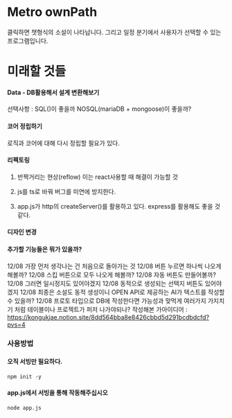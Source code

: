 # Metro ownPath
클릭하면 챗형식의 소설이 나타납니다.
그리고 일정 분기에서 사용자가 선택할 수 있는 프로그램입니다.

# 미래할 것들
#### Data - DB활용해서 설계 변환해보기
선택사항 : SQL()이 좋을까 NOSQL(mariaDB + mongoose)이 좋을까?

#### 코어 정립하기
로직과 코어에 대해 다시 정립할 필요가 있다.

#### 리펙토링
1. 반짝거리는 현상(reflow)
이는 react사용할 때 해결이 가능할 것

2. js를 ts로 바꿔 버그를 미연에 방지한다.

3. app.js가 http의 createServer()를 활용하고 있다.
express를 활용해도 좋을 것 같다.

#### 디자인 변경 


#### 추가할 기능들은 뭐가 있을까?
12/08 가장 먼저 생각나는 건 처음으로 돌아가는 것
12/08 버튼 누르면 하나씩 나오게 해볼까?
12/08 스킵 버튼으로 모두 나오게 해볼까?
12/08 자동 버튼도 만들어볼까?
12/08 그러면 일시정지도 있어야겠지
12/08 동적으로 생성되는 선택지 버튼도 있어야겠지
12/08 최종은 소설도 동적 생성이니 OPEN API로 제공하는 AI가 텍스트를 작성할 수 있을까?
12/08 프로토 타입으로 DB에 작성한다면 가능성과 맞먹게 여러가지 가지치기 처럼 테이블이나 프로젝트가 퍼저 나가야되나?
작성해본 가아이디어 : https://kongukjae.notion.site/8dd564bba8e8426cbbd5d291bcdbdcfd?pvs=4





### 사용방법
#### 오직 서빙만 필요하다.
```
npm init -y
```

#### app.js에서 서빙을 통해 작동해주십시오
```
node app.js
```